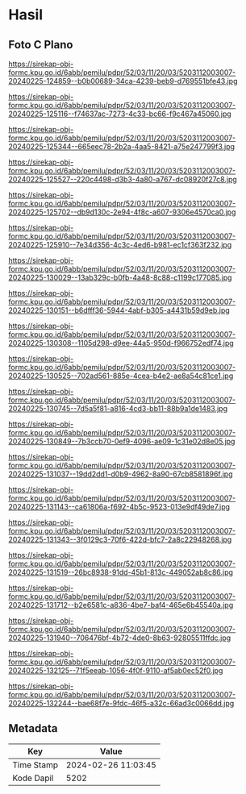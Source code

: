 # Hasil

## Foto C Plano

https://sirekap-obj-formc.kpu.go.id/6abb/pemilu/pdpr/52/03/11/20/03/5203112003007-20240225-124859--b0b00689-34ca-4239-beb9-d769551bfe43.jpg

https://sirekap-obj-formc.kpu.go.id/6abb/pemilu/pdpr/52/03/11/20/03/5203112003007-20240225-125116--f74637ac-7273-4c33-bc66-f9c467a45060.jpg

https://sirekap-obj-formc.kpu.go.id/6abb/pemilu/pdpr/52/03/11/20/03/5203112003007-20240225-125344--665eec78-2b2a-4aa5-8421-a75e247799f3.jpg

https://sirekap-obj-formc.kpu.go.id/6abb/pemilu/pdpr/52/03/11/20/03/5203112003007-20240225-125527--220c4498-d3b3-4a80-a767-dc08920f27c8.jpg

https://sirekap-obj-formc.kpu.go.id/6abb/pemilu/pdpr/52/03/11/20/03/5203112003007-20240225-125702--db9d130c-2e94-4f8c-a607-9306e4570ca0.jpg

https://sirekap-obj-formc.kpu.go.id/6abb/pemilu/pdpr/52/03/11/20/03/5203112003007-20240225-125910--7e34d356-4c3c-4ed6-b981-ec1cf363f232.jpg

https://sirekap-obj-formc.kpu.go.id/6abb/pemilu/pdpr/52/03/11/20/03/5203112003007-20240225-130029--13ab329c-b0fb-4a48-8c88-c1199c177085.jpg

https://sirekap-obj-formc.kpu.go.id/6abb/pemilu/pdpr/52/03/11/20/03/5203112003007-20240225-130151--b6dfff36-5944-4abf-b305-a4431b59d9eb.jpg

https://sirekap-obj-formc.kpu.go.id/6abb/pemilu/pdpr/52/03/11/20/03/5203112003007-20240225-130308--1105d298-d9ee-44a5-950d-f966752edf74.jpg

https://sirekap-obj-formc.kpu.go.id/6abb/pemilu/pdpr/52/03/11/20/03/5203112003007-20240225-130525--702ad561-885e-4cea-b4e2-ae8a54c81ce1.jpg

https://sirekap-obj-formc.kpu.go.id/6abb/pemilu/pdpr/52/03/11/20/03/5203112003007-20240225-130745--7d5a5f81-a816-4cd3-bb11-88b9a1de1483.jpg

https://sirekap-obj-formc.kpu.go.id/6abb/pemilu/pdpr/52/03/11/20/03/5203112003007-20240225-130849--7b3ccb70-0ef9-4096-ae09-1c31e02d8e05.jpg

https://sirekap-obj-formc.kpu.go.id/6abb/pemilu/pdpr/52/03/11/20/03/5203112003007-20240225-131037--19dd2dd1-d0b9-4962-8a90-67cb8581896f.jpg

https://sirekap-obj-formc.kpu.go.id/6abb/pemilu/pdpr/52/03/11/20/03/5203112003007-20240225-131143--ca61806a-f692-4b5c-9523-013e9df49de7.jpg

https://sirekap-obj-formc.kpu.go.id/6abb/pemilu/pdpr/52/03/11/20/03/5203112003007-20240225-131343--3f0129c3-70f6-422d-bfc7-2a8c22948268.jpg

https://sirekap-obj-formc.kpu.go.id/6abb/pemilu/pdpr/52/03/11/20/03/5203112003007-20240225-131519--26bc8938-91dd-45b1-813c-449052ab8c86.jpg

https://sirekap-obj-formc.kpu.go.id/6abb/pemilu/pdpr/52/03/11/20/03/5203112003007-20240225-131712--b2e6581c-a836-4be7-baf4-465e6b45540a.jpg

https://sirekap-obj-formc.kpu.go.id/6abb/pemilu/pdpr/52/03/11/20/03/5203112003007-20240225-131940--706476bf-4b72-4de0-8b63-92805511ffdc.jpg

https://sirekap-obj-formc.kpu.go.id/6abb/pemilu/pdpr/52/03/11/20/03/5203112003007-20240225-132125--71f5eeab-1056-4f0f-9110-af5ab0ec52f0.jpg

https://sirekap-obj-formc.kpu.go.id/6abb/pemilu/pdpr/52/03/11/20/03/5203112003007-20240225-132244--bae68f7e-9fdc-46f5-a32c-66ad3c0066dd.jpg


## Metadata

| Key        | Value               |
| ---------- | ------------------- |
| Time Stamp | 2024-02-26 11:03:45 |
| Kode Dapil | 5202                |



